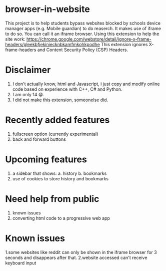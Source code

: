 # browser-in-website
This project is to help students bypass websites blocked by schools device manager apps (e.g. Mobile guardian) to do reaserch.
It makes use of iframe to do so. You can call it an iframe browser.
Using this extension to help the site work: https://chrome.google.com/webstore/detail/ignore-x-frame-headers/gleekbfjekiniecknbkamfmkohkpodhe
This extension ignores X-frame-headers and Content Security Policy (CSP) Headers.
# Disclaimer
1. I don't actually know, html and Javascript, i just copy and modify online code based on experience with C++, C# and Python.
2. I am only 14 😁.
3. I did not make this extension, someonelse did.
# Recently added features
1. fullscreen option (currently experimental)
2. back and forward buttons
# Upcoming features
1. a sidebar that shows:
  a. history
  b. bookmarks
2. use of cookies to store history and bookmarks
# Need help from public
1. known issues
2. converting html code to a progressive web app
# Known issues
1.some websites like reddit can only be shown in the iframe browser for 3 seconds and disappears after that.
2.website accessed can't receive keyboard input

